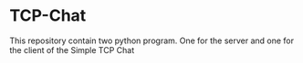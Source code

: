# TCP-Chat
This repository contain two python program. One for the server and one for the client of the Simple TCP Chat
